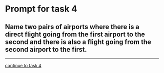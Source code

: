 # Prompt for task 4

## Name two pairs of airports where there is a direct flight going from the first airport to the second and there is also a flight going from the second airport to the first.

---

[continue to task 4](./task4-t.html)
